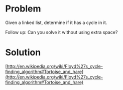 Problem
===
Given a linked list, determine if it has a cycle in it.

Follow up:
Can you solve it without using extra space?

Solution
===

[http://en.wikipedia.org/wiki/Floyd%27s_cycle-finding_algorithm#Tortoise_and_hare](http://en.wikipedia.org/wiki/Floyd%27s_cycle-finding_algorithm#Tortoise_and_hare)